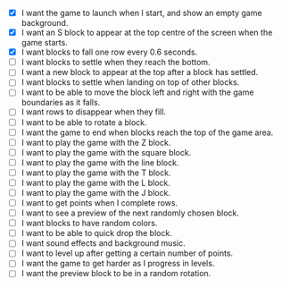 - [x] I want the game to launch when I start, and show an empty game background.
- [x] I want an S block to appear at the top centre of the screen when the game starts.
- [x] I want blocks to fall one row every 0.6 seconds.
- [ ] I want blocks to settle when they reach the bottom.
- [ ] I want a new block to appear at the top after a block has settled.
- [ ] I want blocks to settle when landing on top of other blocks.
- [ ] I want to be able to move the block left and right with the game boundaries as it falls.
- [ ] I want rows to disappear when they fill.
- [ ] I want to be able to rotate a block.
- [ ] I want the game to end when blocks reach the top of the game area.
- [ ] I want to play the game with the Z block.
- [ ] I want to play the game with the square block.
- [ ] I want to play the game with the line block.
- [ ] I want to play the game with the T block.
- [ ] I want to play the game with the L block.
- [ ] I want to play the game with the J block.
- [ ] I want to get points when I complete rows.
- [ ] I want to see a preview of the next randomly chosen block.
- [ ] I want blocks to have random colors.
- [ ] I want to be able to quick drop the block.
- [ ] I want sound effects and background music.
- [ ] I want to level up after getting a certain number of points.
- [ ] I want the game to get harder as I progress in levels.
- [ ] I want the preview block to be in a random rotation.
